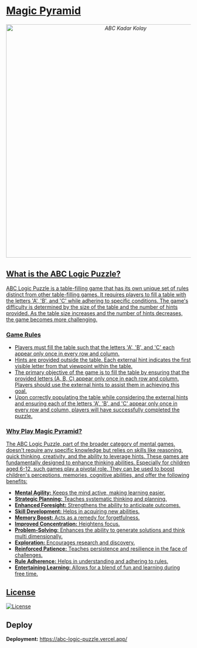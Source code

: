 # [Magic Pyramid](https://abc-puzzle.vercel.app)

<h6 align="center">
<a href="https://abc-puzzle.vercel.app/">
<img width="636" alt="ABC Kadar Kolay" src="https://github.com/mustafadalga/abc-logic-puzzle/assets/25087769/38deaaf7-961e-4f2e-bb55-63295c2a5a3d">

</h6>

## What is the ABC Logic Puzzle?
ABC Logic Puzzle is a table-filling game that has its own unique set of rules distinct from other table-filling games. It requires players to fill a table with the letters 'A', 'B', and 'C' while adhering to specific conditions. The game's difficulty is determined by the size of the table and the number of hints provided. As the table size increases and the number of hints decreases, the game becomes more challenging.


### Game Rules
* Players must fill the table such that the letters 'A', 'B', and 'C' each appear only once in every row and column.
* Hints are provided outside the table. Each external hint indicates the first visible letter from that viewpoint within the table.
* The primary objective of the game is to fill the table by ensuring that the provided letters (A, B, C) appear only once in each row and column. Players should use the external hints to assist them in achieving this goal.
* Upon correctly populating the table while considering the external hints and ensuring each of the letters 'A', 'B', and 'C' appear only once in every row and column, players will have successfully completed the puzzle.

### Why Play Magic Pyramid?
The ABC Logic Puzzle, part of the broader category of mental games, doesn't require any specific knowledge but relies on skills like reasoning, quick thinking, creativity, and the ability to leverage hints. These games are fundamentally designed to enhance thinking abilities. Especially for children aged 6-12, such games play a pivotal role. They can be used to boost children's perceptions, memories, cognitive abilities, and offer the following benefits:


* **Mental Agility:** Keeps the mind active, making learning easier.
* **Strategic Planning:** Teaches systematic thinking and planning.
* **Enhanced Foresight:** Strengthens the ability to anticipate outcomes.
* **Skill Development:** Helps in acquiring new abilities.
* **Memory Boost:** Acts as a remedy for forgetfulness.
* **Improved Concentration:** Heightens focus.
* **Problem-Solving:** Enhances the ability to generate solutions and think multi dimensionally.
* **Exploration:** Encourages research and discovery.
* **Reinforced Patience:** Teaches persistence and resilience in the face of challenges.
* **Rule Adherence:** Helps in understanding and adhering to rules.
* **Entertaining Learning:** Allows for a blend of fun and learning during free time.

## License
[![License](https://img.shields.io/badge/LICENSE-GPL--3.0-orange)](https://github.com/mustafadalga/abc-logiz-puzzle/blob/main/LICENSE)

## Deploy
**Deployment:** https://abc-logic-puzzle.vercel.app/
